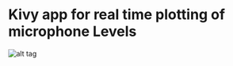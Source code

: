 # Kivy app for real time plotting of  microphone Levels

![alt tag](http://s33.postimg.org/vccm7kz9r/ezgif_1353221528.gif)
